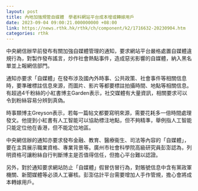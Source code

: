 ```yaml
---
layout: post
title: 內地加強規管自媒體　學者料網站平台成本增或轉嫁用戶
date: 2023-09-04 09:00:21.000000000 +08:00
link: https://news.rthk.hk/rthk/ch/component/k2/1716632-20230904.htm
categories: rthk
---
```


中央網信辦早前發布有關加強自媒體管理的通知，要求網站平台嚴格處置自媒體違規行為，對製作發布謠言，炒作社會熱點事件，造成惡劣影響的自媒體，納入黑名單並上報網信部門。

通知亦要求「自媒體」在發布涉及國內外時事、公共政策、社會事件等相關信息時，要準確標註信息來源，而圖片、影片等都要標註拍攝時間、地點等相關信息。有超過4千粉絲的小紅書博主Garden表示，社交媒體有大量資訊，相關要求可以令到粉絲容易分辨到真偽。

時事類博主Greyson表示，若每一篇帖文都要寫明來源，需要花耗多一倍時間處理發文。他提到小紅書有人工智能可以協助標注地點，但不夠精準，舉例指人工智能只能定位他在香港，但不能定位地區。

中央網信辦的通知亦要求發布金融、教育、醫療衞生、司法等內容的「自媒體」，要在主頁展示職業資格、專業背景等。廣州市社會科學院高級研究員彭澎認為，列明資格可讓粉絲自行判斷博主是否值得信任，但擔心平台難以認證。

另外，對於通知要求網站防止「自媒體」假冒仿冒行為，對賬號信息中含有黨政軍機關、新聞媒體等必須人工審核。彭澎估計平台需要增加人手作管規，擔心會將成本轉嫁用戶。
